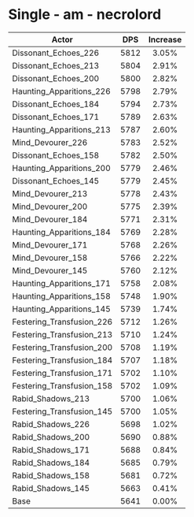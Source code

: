 # Single - am - necrolord
| Actor | DPS | Increase |
|---|:---:|:---:|
|Dissonant_Echoes_226|5812|3.05%|
|Dissonant_Echoes_213|5804|2.91%|
|Dissonant_Echoes_200|5800|2.82%|
|Haunting_Apparitions_226|5798|2.79%|
|Dissonant_Echoes_184|5794|2.73%|
|Dissonant_Echoes_171|5789|2.63%|
|Haunting_Apparitions_213|5787|2.60%|
|Mind_Devourer_226|5783|2.52%|
|Dissonant_Echoes_158|5782|2.50%|
|Haunting_Apparitions_200|5779|2.46%|
|Dissonant_Echoes_145|5779|2.45%|
|Mind_Devourer_213|5778|2.43%|
|Mind_Devourer_200|5775|2.39%|
|Mind_Devourer_184|5771|2.31%|
|Haunting_Apparitions_184|5769|2.28%|
|Mind_Devourer_171|5768|2.26%|
|Mind_Devourer_158|5766|2.22%|
|Mind_Devourer_145|5760|2.12%|
|Haunting_Apparitions_171|5758|2.08%|
|Haunting_Apparitions_158|5748|1.90%|
|Haunting_Apparitions_145|5739|1.74%|
|Festering_Transfusion_226|5712|1.26%|
|Festering_Transfusion_213|5710|1.24%|
|Festering_Transfusion_200|5708|1.19%|
|Festering_Transfusion_184|5707|1.18%|
|Festering_Transfusion_171|5702|1.10%|
|Festering_Transfusion_158|5702|1.09%|
|Rabid_Shadows_213|5700|1.06%|
|Festering_Transfusion_145|5700|1.05%|
|Rabid_Shadows_226|5698|1.02%|
|Rabid_Shadows_200|5690|0.88%|
|Rabid_Shadows_171|5688|0.84%|
|Rabid_Shadows_184|5685|0.79%|
|Rabid_Shadows_158|5681|0.72%|
|Rabid_Shadows_145|5663|0.41%|
|Base|5641|0.00%|
